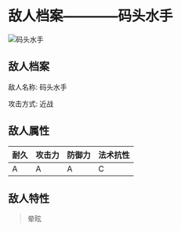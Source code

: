 # 敌人档案————码头水手

![码头水手](./eneIcons/码头水手.png)

## 敌人档案

敌人名称: 码头水手

攻击方式: 近战

## 敌人属性

| 耐久      | 攻击力  | 防御力 | 法术抗性 |
|---------|------|-----|------|
| A | A | A | C |

## 敌人特性
> 晕眩
